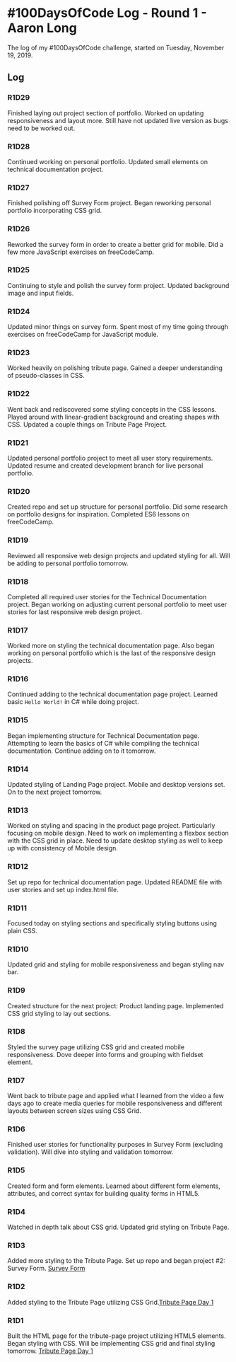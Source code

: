 # #100DaysOfCode Log - Round 1 - Aaron Long

The log of my #100DaysOfCode challenge, started on Tuesday, November 19, 2019.

## Log

### R1D29

Finished laying out project section of portfolio. Worked on updating responsiveness and layout more. Still have not updated live version as bugs need to be worked out.

### R1D28

Continued working on personal portfolio. Updated small elements on technical documentation project.

### R1D27

Finished polishing off Survey Form project. Began reworking personal portfolio incorporating CSS grid.

### R1D26

Reworked the survey form in order to create a better grid for mobile. Did a few more JavaScript exercises on freeCodeCamp.

### R1D25

Continuing to style and polish the survey form project. Updated background image and input fields.

### R1D24

Updated minor things on survey form. Spent most of my time going through exercises on freeCodeCamp for JavaScript module.

### R1D23

Worked heavily on polishing tribute page. Gained a deeper understanding of pseudo-classes in CSS.

### R1D22

Went back and rediscovered some styling concepts in the CSS lessons. Played around with linear-gradient background and creating shapes with CSS. Updated a couple things on Tribute Page Project.

### R1D21

Updated personal portfolio project to meet all user story requirements. Updated resume and created development branch for live personal portfolio.

### R1D20

Created repo and set up structure for personal portfolio. Did some research on portfolio designs for inspiration. Completed ES6 lessons on freeCodeCamp.

### R1D19

Reviewed all responsive web design projects and updated styling for all. Will be adding to personal portfolio tomorrow.

### R1D18

Completed all required user stories for the Technical Documentation project. Began working on adjusting current personal portfolio to meet user stories for last responsive web design project.

### R1D17

Worked more on styling the technical documentation page. Also began working on personal portfolio which is the last of the responsive design projects.

### R1D16

Continued adding to the technical documentation page project. Learned basic `Hello World!` in C# while doing project.

### R1D15

Began implementing structure for Technical Documentation page. Attempting to learn the basics of C# while compiling the technical documentation. Continue adding on to it tomorrow.

### R1D14

Updated styling of Landing Page project. Mobile and desktop versions set. On to the next project tomorrow.

### R1D13

Worked on styling and spacing in the product page project. Particularly focusing on mobile design. Need to work on implementing a flexbox section with the CSS grid in place. Need to update desktop styling as well to keep up with consistency of Mobile design.

### R1D12

Set up repo for technical documentation page. Updated README file with user stories and set up index.html file.

### R1D11

Focused today on styling sections and specifically styling buttons using plain CSS.

### R1D10

Updated grid and styling for mobile responsiveness and began styling nav bar.

### R1D9

Created structure for the next project: Product landing page. Implemented CSS grid styling to lay out sections.

### R1D8

Styled the survey page utilizing CSS grid and created mobile responsiveness. Dove deeper into forms and grouping with fieldset element.

### R1D7

Went back to tribute page and applied what I learned from the video a few days ago to create media queries for mobile responsiveness and different layouts between screen sizes using CSS Grid.

### R1D6

Finished user stories for functionality purposes in Survey Form (excluding validation). Will dive into styling and validation tomorrow.

### R1D5

Created form and form elements. Learned about different form elements, attributes, and correct syntax for building quality forms in HTML5.

### R1D4

Watched in depth talk about CSS grid. Updated grid styling on Tribute Page.

### R1D3

Added more styling to the Tribute Page. Set up repo and began project #2: Survey Form. [Survey Form](https://www.aaronlng.dev/survey-form/)

### R1D2

 Added styling to the Tribute Page utilizing CSS Grid.[Tribute Page Day 1](https://www.aaronlng.dev/tribute-page/)

### R1D1

Built the HTML page for the tribute-page project utilizing HTML5 elements. Began styling with CSS. Will be implementing CSS grid and final styling tomorrow. [Tribute Page Day 1](https://www.aaronlng.dev/tribute-page/)
